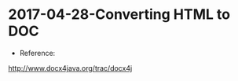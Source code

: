 2017-04-28-Converting HTML to DOC
=================================

- Reference: 

http://www.docx4java.org/trac/docx4j
